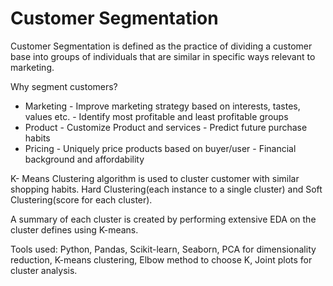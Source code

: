 # Customer Segmentation
Customer Segmentation is defined as the practice of dividing a customer base into groups of individuals that are similar in specific ways relevant to marketing.

Why segment customers?
- Marketing
      - Improve marketing strategy based on interests, tastes, values etc.
      - Identify most profitable and least profitable groups
- Product
      - Customize Product and services
      - Predict future purchase habits
- Pricing
      - Uniquely price products based on buyer/user
      - Financial background and affordability
      
K- Means Clustering algorithm is used to cluster customer with similar shopping habits.
Hard Clustering(each instance to a single cluster) and Soft Clustering(score for each cluster).

A summary of each cluster is created by performing extensive EDA on the cluster defines using K-means.

Tools used: Python, Pandas, Scikit-learn, Seaborn, PCA for dimensionality reduction, K-means clustering, Elbow method to choose K, Joint plots for cluster analysis.


